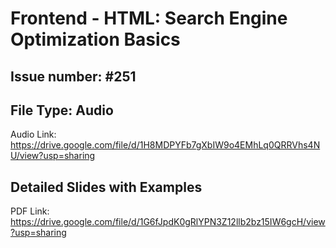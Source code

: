 # Frontend - HTML: Search Engine Optimization Basics #
## Issue number: #251

## File Type: Audio
Audio Link:
https://drive.google.com/file/d/1H8MDPYFb7gXbIW9o4EMhLq0QRRVhs4NU/view?usp=sharing

## Detailed Slides with Examples
PDF Link:
https://drive.google.com/file/d/1G6fJpdK0gRlYPN3Z12llb2bz15IW6gcH/view?usp=sharing